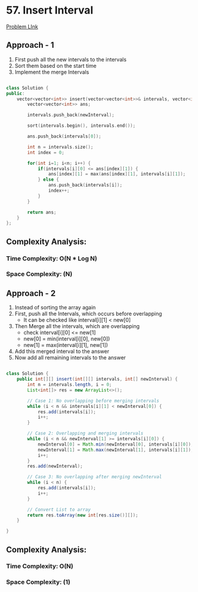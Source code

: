 # 57. Insert Interval

[Problem LInk](https://leetcode.com/problems/insert-interval/)

## Approach - 1

1. First push all the new intervals to the intervals
2. Sort them based on the start time
3. Implement the merge Intervals

```c++

class Solution {
public:
    vector<vector<int>> insert(vector<vector<int>>& intervals, vector<int>& newInterval) {
        vector<vector<int>> ans;

        intervals.push_back(newInterval);

        sort(intervals.begin(), intervals.end());

        ans.push_back(intervals[0]);

        int n = intervals.size();
        int index = 0;

        for(int i=1; i<n; i++) {
            if(intervals[i][0] <= ans[index][1]) {
                ans[index][1] = max(ans[index][1], intervals[i][1]);
            } else {
                ans.push_back(intervals[i]);
                index++;
            }
        }

        return ans;
    }
};

```

## Complexity Analysis:

### Time Complexity: O(N \* Log N)

### Space Complexity: (N)

## Approach - 2

1. Instead of sorting the array again
2. First, push all the Intervals, which occurs before overlapping
   - It can be checked like interval[i][1] < new[0]
3. Then Merge all the intervals, which are overlapping
   - check interval[i][0] <= new[1]
   - new[0] = min(interval[i][0], new[0])
   - new[1] = max(interval[i][1], new[1])
4. Add this merged interval to the answer
5. Now add all remaining intervals to the answer

```java

class Solution {
    public int[][] insert(int[][] intervals, int[] newInterval) {
        int n = intervals.length, i = 0;
        List<int[]> res = new ArrayList<>();

        // Case 1: No overlapping before merging intervals
        while (i < n && intervals[i][1] < newInterval[0]) {
            res.add(intervals[i]);
            i++;
        }

        // Case 2: Overlapping and merging intervals
        while (i < n && newInterval[1] >= intervals[i][0]) {
            newInterval[0] = Math.min(newInterval[0], intervals[i][0]);
            newInterval[1] = Math.max(newInterval[1], intervals[i][1]);
            i++;
        }
        res.add(newInterval);

        // Case 3: No overlapping after merging newInterval
        while (i < n) {
            res.add(intervals[i]);
            i++;
        }

        // Convert List to array
        return res.toArray(new int[res.size()][]);
    }

}

```

## Complexity Analysis:

### Time Complexity: O(N)

### Space Complexity: (1)
